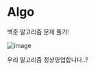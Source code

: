 
# Algo
백준 알고리즘 문제 풀기!

![image](https://user-images.githubusercontent.com/60254939/189514075-0ac6c879-5d93-49b2-9f03-87fd99e4dc20.png)

우리 알고리즘 정상영업합니다..?
